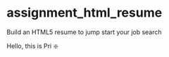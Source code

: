 # assignment_html_resume
Build an HTML5 resume to jump start your job search

Hello, this is Pri :sparkle:
